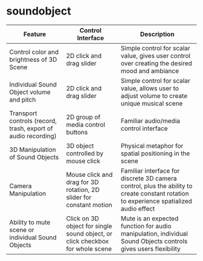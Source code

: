 # soundobject

| Feature                                  | Control Interface                          | Description                                                                                                                                                  |
|------------------------------------------|--------------------------------------------|--------------------------------------------------------------------------------------------------------------------------------------------------------------|
| Control color and brightness of 3D Scene | 2D click and drag slider                   | Simple control for scalar value, gives user control over creating the desired mood and ambiance                                                             |
| Individual Sound Object volume and pitch | 2D click and drag slider                   | Simple control for scalar value, allows user to adjust volume to create unique musical scene                                                                |
| Transport controls (record, trash, export of audio recording) | 2D group of media control buttons          | Familiar audio/media control interface                                                                                                                      |
| 3D Manipulation of Sound Objects         | 3D object controlled by mouse click        | Physical metaphor for spatial positioning in the scene                                                                                                      |
| Camera Manipulation                      | Mouse click and drag for 3D rotation, 2D slider for constant motion | Familiar interface for discrete 3D camera control, plus the ability to create constant rotation to experience spatialized audio effect                     |
| Ability to mute scene or individual Sound Objects | Click on 3D object for single sound object, or click checkbox for whole scene | Mute is an expected function for audio manipulation, individual Sound Objects controls gives users flexibility                                              |
